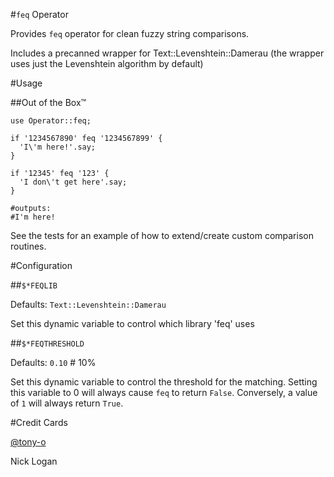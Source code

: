 #```feq``` Operator

Provides ```feq``` operator for clean fuzzy string comparisons.

Includes a precanned wrapper for Text::Levenshtein::Damerau (the wrapper uses just the Levenshtein algorithm by default)

#Usage

##Out of the Box™

```perl6
use Operator::feq;

if '1234567890' feq '1234567899' {
  'I\'m here!'.say;
}

if '12345' feq '123' {
  'I don\'t get here'.say;
}

#outputs:
#I'm here!
```

See the tests for an example of how to extend/create custom comparison routines.

#Configuration

##```$*FEQLIB```

Defaults: ```Text::Levenshtein::Damerau```

Set this dynamic variable to control which library 'feq' uses

##```$*FEQTHRESHOLD```

Defaults: ```0.10``` # 10%

Set this dynamic variable to control the threshold for the matching.  Setting this variable to 0 will always cause ```feq``` to return ```False```.  Conversely, a value of ```1``` will always return ```True```.



#Credit Cards

[@tony-o](https://www.gittip.com/tony-o/)

Nick Logan <ugexe>
